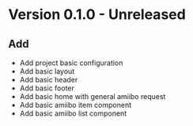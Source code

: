 # Version 0.1.0 - Unreleased

## Add

- Add project basic configuration
- Add basic layout
- Add basic header
- Add basic footer
- Add basic home with general amiibo request
- Add basic amiibo item component
- Add basic amiibo list component
